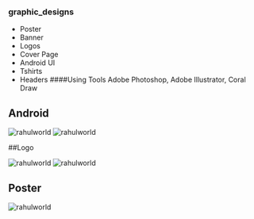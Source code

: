 ### graphic_designs
- Poster
- Banner
- Logos
- Cover Page
- Android UI
- Tshirts
- Headers
####Using Tools Adobe Photoshop, Adobe Illustrator, Coral Draw

## Android 
![rahulworld](https://github.com/rahulworld/graphic_designs/blob/master/Android%20UI/logofeb1.png)
![rahulworld](https://github.com/rahulworld/graphic_designs/blob/master/Android%20UI/splash2feb.png)

##Logo

![rahulworld](https://github.com/rahulworld/graphic_designs/blob/master/Android%20UI/IMG-20150823-WA0001.png)
![rahulworld](https://github.com/rahulworld/graphic_designs/blob/master/Logo/r14.jpg)



## Poster

![rahulworld](https://github.com/rahulworld/graphic_designs/blob/master/Posters/digi4.png)
